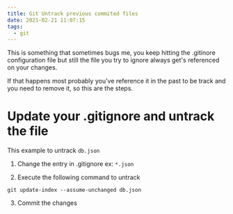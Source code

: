 ```yaml
---
title: Git Untrack previous commited files
date: 2021-02-21 11:07:15
tags: 
  - git
---
```


This is something that sometimes bugs me, you keep hitting the .gitinore configuration file but still the file you try to ignore always get's referenced on your changes.

If that happens most probably you've reference it in the past to be track and you need to remove it, so this are the steps.

# Update your .gitignore and untrack the file

This example to untrack `db.json`

1. Change the entry in .gitignore ex: `*.json`

2. Execute the following command to untrack

```
git update-index --assume-unchanged db.json
```

3. Commit the changes


